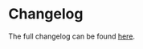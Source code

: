 # Changelog

The full changelog can be found [here](https://github.com/vertex-center/vertex/wiki/Changelog).
